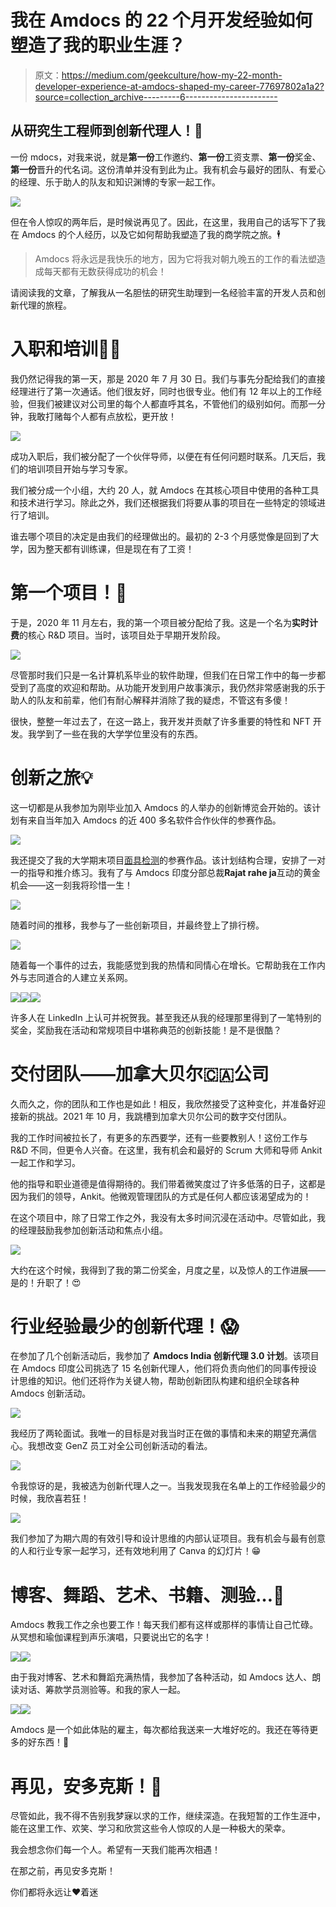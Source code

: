 # 我在 Amdocs 的 22 个月开发经验如何塑造了我的职业生涯？

> 原文：<https://medium.com/geekculture/how-my-22-month-developer-experience-at-amdocs-shaped-my-career-77697802a1a2?source=collection_archive---------6----------------------->

## 从研究生工程师到创新代理人！🙌

一份 mdocs，对我来说，就是**第一份**工作邀约、**第一份**工资支票、**第一份**奖金、**第一份**晋升的代名词。这份清单并没有到此为止。我有机会与最好的团队、有爱心的经理、乐于助人的队友和知识渊博的专家一起工作。

![](img/5cc10032a78fc0399079bb51c79045cf.png)

但在令人惊叹的两年后，是时候说再见了。因此，在这里，我用自己的话写下了我在 Amdocs 的个人经历，以及它如何帮助我塑造了我的商学院之旅。🕴

> Amdocs 将永远是我快乐的地方，因为它将我对朝九晚五的工作的看法塑造成每天都有无数获得成功的机会！

请阅读我的文章，了解我从一名胆怯的研究生助理到一名经验丰富的开发人员和创新代理的旅程。

# 入职和培训👩‍💻

我仍然记得我的第一天，那是 2020 年 7 月 30 日。我们与事先分配给我们的直接经理进行了第一次通话。他们很友好，同时也很专业。他们有 12 年以上的工作经验，但我们被建议对公司里的每个人都直呼其名，不管他们的级别如何。而那一分钟，我敢打赌每个人都有点放松，更开放！

![](img/5247541b3c67bcb5fd4d51cc7dff0a76.png)

成功入职后，我们被分配了一个伙伴导师，以便在有任何问题时联系。几天后，我们的培训项目开始与学习专家。

我们被分成一个小组，大约 20 人，就 Amdocs 在其核心项目中使用的各种工具和技术进行学习。除此之外，我们还根据我们将要从事的项目在一些特定的领域进行了培训。

谁去哪个项目的决定是由我们的经理做出的。最初的 2-3 个月感觉像是回到了大学，因为整天都有训练课，但是现在有了工资！

# 第一个项目！🚀

于是，2020 年 11 月左右，我的第一个项目被分配给了我。这是一个名为**实时计费**的核心 R&D 项目。当时，该项目处于早期开发阶段。

![](img/454273963ed0b3bc1112b914d821919a.png)

尽管那时我们只是一名计算机系毕业的软件助理，但我们在日常工作中的每一步都受到了高度的欢迎和帮助。从功能开发到用户故事演示，我仍然非常感谢我的乐于助人的队友和前辈，他们有耐心解释并消除了我的疑虑，不管这有多傻！

很快，整整一年过去了，在这一路上，我开发并贡献了许多重要的特性和 NFT 开发。我学到了一些在我的大学学位里没有的东西。

# 创新之旅💡

这一切都是从我参加为刚毕业加入 Amdocs 的人举办的创新博览会开始的。该计划有来自当年加入 Amdocs 的近 400 多名软件合作伙伴的参赛作品。

![](img/fd92817d89fa0969d80c18d4f9018203.png)

我还提交了我的大学期末项目[面具检测](https://github.com/chandrikadeb7/Face-Mask-Detection)的参赛作品。该计划结构合理，安排了一对一的指导和推介练习。我有了与 Amdocs 印度分部总裁**Rajat rahe ja**互动的黄金机会——这一刻我将珍惜一生！

![](img/37ab9dd1a1fd99801e47029ef3e4a6ba.png)

随着时间的推移，我参与了一些创新项目，并最终登上了排行榜。

![](img/9ef769ca37209b80cd5e384d2bc32be7.png)

随着每一个事件的过去，我能感觉到我的热情和同情心在增长。它帮助我在工作内外与志同道合的人建立关系网。

![](img/4f0658d9646ee10c995ace419085587f.png)![](img/27454c977b88986fdc546992e1831ea9.png)![](img/8d990bf7ee70fa0a9aeb421fa3c96bdd.png)

许多人在 LinkedIn 上认可并祝贺我。甚至我还从我的经理那里得到了一笔特别的奖金，奖励我在活动和常规项目中堪称典范的创新技能！是不是很酷？

# 交付团队——加拿大贝尔🇨🇦公司

久而久之，你的团队和工作也是如此！相反，我欣然接受了这种变化，并准备好迎接新的挑战。2021 年 10 月，我跳槽到加拿大贝尔公司的数字交付团队。

我的工作时间被拉长了，有更多的东西要学，还有一些要教别人！这份工作与 R&D 不同，但更令人兴奋。在这里，我有机会和最好的 Scrum 大师和导师 Ankit 一起工作和学习。

他的指导和职业道德是值得期待的。我们带着微笑度过了许多低落的日子，这都是因为我们的领导，Ankit。他微观管理团队的方式是任何人都应该渴望成为的！

在这个项目中，除了日常工作之外，我没有太多时间沉浸在活动中。尽管如此，我的经理鼓励我参加创新活动和焦点小组。

![](img/b929e286663d4be257b5dab8d7c9a918.png)

大约在这个时候，我得到了我的第二份奖金，月度之星，以及惊人的工作进展——是的！升职了！😍

# 行业经验最少的创新代理！😱

在参加了几个创新活动后，我参加了 **Amdocs India 创新代理 3.0 计划**。该项目在 Amdocs 印度公司挑选了 15 名创新代理人，他们将负责向他们的同事传授设计思维的知识。他们还将作为关键人物，帮助创新团队构建和组织全球各种 Amdocs 创新活动。

![](img/59ae65b957d62c11d0807376a978e9f9.png)

我经历了两轮面试。我唯一的目标是对我当时正在做的事情和未来的期望充满信心。我想改变 GenZ 员工对全公司创新活动的看法。

![](img/bcb4b2d1dce085c83e48f571e5876bb5.png)

令我惊讶的是，我被选为创新代理人之一。当我发现我在名单上的工作经验最少的时候，我欣喜若狂！

![](img/add4b5559a94363667552ad81567fb34.png)

我们参加了为期六周的有效引导和设计思维的内部认证项目。我有机会与最有创意的人和行业专家一起学习，还有效地利用了 Canva 的幻灯片！😁

# 博客、舞蹈、艺术、书籍、测验…🎯

Amdocs 教我工作之余也要工作！每天我们都有这样或那样的事情让自己忙碌。从冥想和瑜伽课程到声乐演唱，只要说出它的名字！

![](img/e49e084d5bff32a74bd8bc1a94a483b6.png)![](img/c39ac6bc885ad8dacdebf80626479fd1.png)

由于我对博客、艺术和舞蹈充满热情，我参加了各种活动，如 Amdocs 达人、朗读对话、筹款学员测验等。和我的家人一起。

![](img/91f3c1a3ae8683f977060fe1fb22b7c1.png)![](img/1609201ef7274de9069e4f5a3a176642.png)

Amdocs 是一个如此体贴的雇主，每次都给我送来一大堆好吃的。我还在等待更多的好东西！💜

# 再见，安多克斯！👋

尽管如此，我不得不告别我梦寐以求的工作，继续深造。在我短暂的工作生涯中，能在这里工作、欢笑、学习和欣赏这些令人惊叹的人是一种极大的荣幸。

我会想念你们每一个人。希望有一天我们能再次相遇！

在那之前，再见安多克斯！

你们都将永远让❤️着迷